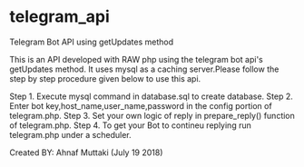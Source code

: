 # telegram_api
Telegram Bot API using getUpdates method

This is an API developed with RAW php using the telegram bot api's getUpdates method. It uses mysql as a caching server.Please follow the step by step procedure given below to use this api.

Step 1. Execute mysql command in database.sql to create database.
Step 2. Enter bot key,host_name,user_name,password in the config portion of telegram.php.
Step 3. Set your own logic of reply in prepare_reply() function of telegram.php.
Step 4. To get your Bot to contineu replying run telegram.php under a scheduler.

Created BY: Ahnaf Muttaki (July 19 2018) 



